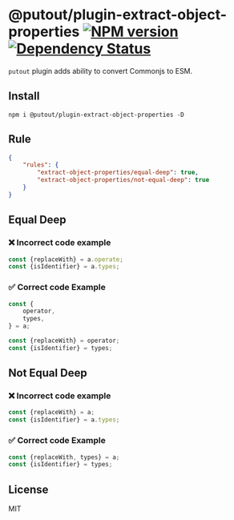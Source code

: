 # @putout/plugin-extract-object-properties [![NPM version][NPMIMGURL]][NPMURL] [![Dependency Status][DependencyStatusIMGURL]][DependencyStatusURL]

[NPMIMGURL]: https://img.shields.io/npm/v/@putout/plugin-extract-object-properties.svg?style=flat&longCache=true
[NPMURL]: https://npmjs.org/package/@putout/plugin-extract-object-properties"npm"
[DependencyStatusURL]: https://david-dm.org/coderaiser/putout?path=packages/plugin-extract-object-properties
[DependencyStatusIMGURL]: https://david-dm.org/coderaiser/putout.svg?path=packages/plugin-extract-object-properties

`putout` plugin adds ability to convert Commonjs to ESM.

## Install

```
npm i @putout/plugin-extract-object-properties -D
```

## Rule

```json
{
    "rules": {
        "extract-object-properties/equal-deep": true,
        "extract-object-properties/not-equal-deep": true
    }
}
```

## Equal Deep

### ❌ Incorrect code example

```js
const {replaceWith} = a.operate;
const {isIdentifier} = a.types;
```

### ✅ Correct code Example

```js
const {
    operator,
    types,
} = a;

const {replaceWith} = operator;
const {isIdentifier} = types;
```

## Not Equal Deep

### ❌ Incorrect code example

```js
const {replaceWith} = a;
const {isIdentifier} = a.types;
```

### ✅ Correct code Example

```js
const {replaceWith, types} = a;
const {isIdentifier} = types;
```

## License

MIT
